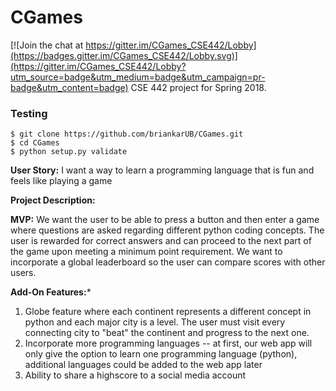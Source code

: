 # CGames

[![Join the chat at https://gitter.im/CGames_CSE442/Lobby](https://badges.gitter.im/CGames_CSE442/Lobby.svg)](https://gitter.im/CGames_CSE442/Lobby?utm_source=badge&utm_medium=badge&utm_campaign=pr-badge&utm_content=badge)
CSE 442 project for Spring 2018.

### Testing
```
$ git clone https://github.com/briankarUB/CGames.git
$ cd CGames
$ python setup.py validate
```

**User Story:** I want a way to learn a programming language that is fun and feels like playing a game

**Project Description:**

**MVP:** We want the user to be able to press a button and then enter a game where questions are asked regarding different python coding concepts. The user is rewarded for correct answers and can proceed to the next part of the game upon meeting a minimum point requirement. We want to incorporate a global leaderboard so the user can compare scores with other users.

**Add-On Features:***
  1. Globe feature where each continent represents a different concept in python and each major city is a level. The user must visit every connecting city to "beat" the continent and progress to the next one.
  2. Incorporate more programming languages -- at first, our web app will only give the option to learn one programming language (python), additional languages could be added to the web app later
  3. Ability to share a highscore to a social media account

